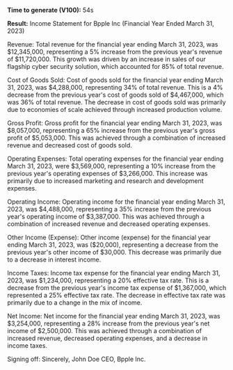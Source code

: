 **Time to generate (V100):** 54s

**Result:**
Income Statement for Bpple Inc (Financial Year Ended March 31, 2023)

Revenue: 
Total revenue for the financial year ending March 31, 2023, was $12,345,000, representing a 5% increase from the previous year's revenue of $11,720,000. This growth was driven by an increase in sales of our flagship cyber security solution, which accounted for 85% of total revenue. 

Cost of Goods Sold: 
Cost of goods sold for the financial year ending March 31, 2023, was $4,288,000, representing 34% of total revenue. This is a 4% decrease from the previous year's cost of goods sold of $4,467,000, which was 36% of total revenue. The decrease in cost of goods sold was primarily due to economies of scale achieved through increased production volume. 

Gross Profit: 
Gross profit for the financial year ending March 31, 2023, was $8,057,000, representing a 65% increase from the previous year's gross profit of $5,053,000. This was achieved through a combination of increased revenue and decreased cost of goods sold. 

Operating Expenses: 
Total operating expenses for the financial year ending March 31, 2023, were $3,569,000, representing a 10% increase from the previous year's operating expenses of $3,266,000. This increase was primarily due to increased marketing and research and development expenses. 

Operating Income: 
Operating income for the financial year ending March 31, 2023, was $4,488,000, representing a 35% increase from the previous year's operating income of $3,387,000. This was achieved through a combination of increased revenue and decreased operating expenses. 

Other Income (Expense): 
Other income (expense) for the financial year ending March 31, 2023, was ($20,000), representing a decrease from the previous year's other income of $30,000. This decrease was primarily due to a decrease in interest income. 

Income Taxes: 
Income tax expense for the financial year ending March 31, 2023, was $1,234,000, representing a 20% effective tax rate. This is a decrease from the previous year's income tax expense of $1,367,000, which represented a 25% effective tax rate. The decrease in effective tax rate was primarily due to a change in the mix of income. 

Net Income: 
Net income for the financial year ending March 31, 2023, was $3,254,000, representing a 28% increase from the previous year's net income of $2,500,000. This was achieved through a combination of increased revenue, decreased operating expenses, and a decrease in income taxes. 

Signing off: 
Sincerely,
John Doe CEO, Bpple Inc.
